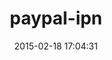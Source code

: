 ---
layout: post
title:  "paypal-ipn"
repo:   "dwilkie/paypal"
date:   2015-02-18 17:04:31
gemurl: https://github.com/dwilkie/paypal
---